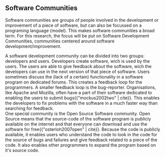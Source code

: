 ## Software Communities
Software communities are groups of people involved in the development or improvement of a piece of software, but can also be focussed on a programing language (model). This makes software communities a broad term. For this research, the focus will be put on Software Development Communities,  communities centered around software development/improvement.

A software development community can be divided into two groups: developers and users. Developers create software, wich is used by the users. The users are able to give feedback about the software, wich the developers can use in the next version of that piece of software.
Users sometimes discuss the (lack of a certain) functionality in a software program on dedicated forums. This creates a feedback loop for the programmers. A smaller feedback loop is the bug-reporter. Organisations, like Apache and Mozilla, often have a part of their software dedicated to enabling the users to submit bugs{{"mockus2002two" | cite}}. This enables the developers to fix problems with the software in a much faster way than searching for feedback.  
One special community is the Open Source Software community. Open Source means that the source-code of the software program is publicly available on the internet and that everyone can download and use the software for free{{"osterloh2007open" | cite}}. Because the code is publicly available, it enables users who understand the code to look in the code for the source of bugs and failures and give feedback related to a piece of the code. It also enables other programmers to expand the program based on it's source code.